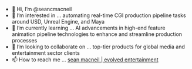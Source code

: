 - 👋 Hi, I’m @seancmacneil
- 👀 I’m interested in ... automating real-time CGI production pipeline tasks around USD, Unreal Engine, and Maya
- 🌱 I’m currently learning ... AI advancements in high-end feature animation pipeline technologies to enhance and streamline production processes
- 💞️ I’m looking to collaborate on ... top-tier products for global media and entertainment sector clients
- 📫 How to reach me ... [sean macneil | evolved entertainment](https://evolvedentertainment.blogspot.com/)

<!---
seancmacneil/seancmacneil is a ✨ special ✨ repository because its `README.md` (this file) appears on your GitHub profile.
You can click the Preview link to take a look at your changes.
--->
